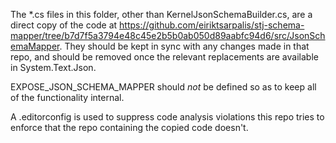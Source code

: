 The *.cs files in this folder, other than KernelJsonSchemaBuilder.cs, are a direct copy of the code at
https://github.com/eiriktsarpalis/stj-schema-mapper/tree/b7d7f5a3794e48c45e2b5b0ab050d89aabfc94d6/src/JsonSchemaMapper.
They should be kept in sync with any changes made in that repo, and should be removed once the relevant replacements are available in System.Text.Json.

EXPOSE_JSON_SCHEMA_MAPPER should _not_ be defined so as to keep all of the functionality internal.

A .editorconfig is used to suppress code analysis violations this repo tries to enforce that the repo containing the copied code doesn't.
